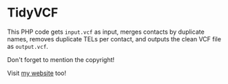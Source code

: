 # TidyVCF
This PHP code gets `input.vcf` as input, merges contacts by duplicate names, removes duplicate TELs per contact, and outputs the clean VCF file as `output.vcf`.

Don't forget to mention the copyright!

Visit [my website](https://shmovahhedi.com) too!